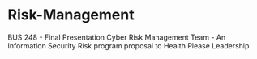 # Risk-Management
BUS 248 - Final Presentation Cyber Risk Management Team - An Information Security Risk program proposal to Health Please Leadership
